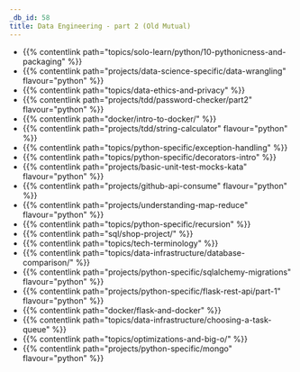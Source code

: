 ```yaml
---
_db_id: 58
title: Data Engineering - part 2 (Old Mutual)
---
```


- {{% contentlink path="topics/solo-learn/python/10-pythonicness-and-packaging" %}}
- {{% contentlink path="projects/data-science-specific/data-wrangling" flavour="python" %}}
- {{% contentlink path="topics/data-ethics-and-privacy" %}}
- {{% contentlink path="projects/tdd/password-checker/part2" flavour="python" %}}
- {{% contentlink path="docker/intro-to-docker/" %}}
- {{% contentlink path="projects/tdd/string-calculator" flavour="python" %}}
- {{% contentlink path="topics/python-specific/exception-handling" %}}
- {{% contentlink path="topics/python-specific/decorators-intro" %}}
- {{% contentlink path="projects/basic-unit-test-mocks-kata" flavour="python" %}}
- {{% contentlink path="projects/github-api-consume" flavour="python" %}}
- {{% contentlink path="projects/understanding-map-reduce" flavour="python" %}}
- {{% contentlink path="topics/python-specific/recursion" %}}
- {{% contentlink path="sql/shop-project/" %}}
- {{% contentlink path="topics/tech-terminology" %}}
- {{% contentlink path="topics/data-infrastructure/database-comparison/" %}}
- {{% contentlink path="projects/python-specific/sqlalchemy-migrations" flavour="python" %}}
- {{% contentlink path="projects/python-specific/flask-rest-api/part-1" flavour="python" %}}
- {{% contentlink path="docker/flask-and-docker"  %}}
- {{% contentlink path="topics/data-infrastructure/choosing-a-task-queue" %}}
- {{% contentlink path="topics/optimizations-and-big-o/" %}}
- {{% contentlink path="projects/python-specific/mongo" flavour="python" %}}
